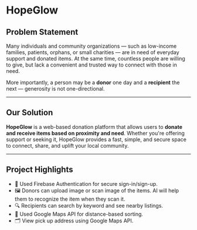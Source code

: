 # HopeGlow

## Problem Statement

Many individuals and community organizations — such as low-income families, patients, orphans, or small charities — are in need of everyday support and donated items. At the same time, countless people are willing to give, but lack a convenient and trusted way to connect with those in need.

More importantly, a person may be a **donor** one day and a **recipient** the next — generosity is not one-directional.

---

## Our Solution

**HopeGlow** is a web-based donation platform that allows users to **donate and receive items based on proximity and need**. Whether you're offering support or seeking it, HopeGlow provides a fast, simple, and secure space to connect, share, and uplift your local community.

---
## Project Highlights
- 🔐 Used Firebase Authentication for secure sign-in/sign-up.
- 🖼️ Donors can upload image or scan image of the items. AI will help them to recognize the item when they scan it.
- 🔍 Recipients can search by keyword and see nearby listings.
- 📍 Used Google Maps API for distance-based sorting.
- 🗂️ View pick up address using Google Maps API.

